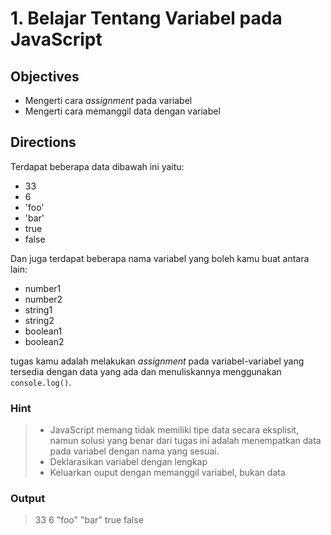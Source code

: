 # 1. Belajar Tentang Variabel pada JavaScript

## Objectives

* Mengerti cara *assignment* pada variabel
* Mengerti cara memanggil data dengan variabel

## Directions

Terdapat beberapa data dibawah ini yaitu:

* 33 
* 6
* 'foo'
* 'bar'
* true
* false

Dan juga terdapat beberapa nama variabel yang boleh kamu buat antara lain:

* number1
* number2
* string1
* string2
* boolean1
* boolean2

tugas kamu adalah melakukan *assignment* pada variabel-variabel yang tersedia dengan data yang ada dan menuliskannya menggunakan `console.log()`.

### Hint

> * JavaScript memang tidak memiliki tipe data secara eksplisit, namun solusi yang benar dari tugas ini adalah menempatkan data pada variabel dengan nama yang sesuai.
> * Deklarasikan variabel dengan lengkap
> * Keluarkan ouput dengan memanggil variabel, bukan data

### Output

> 33
> 6
> "foo"
> "bar"
> true
> false

